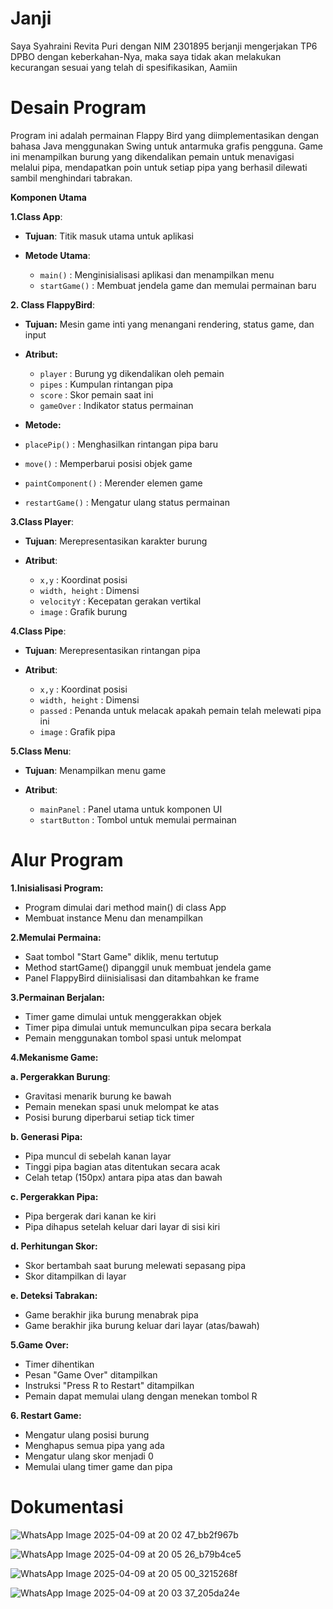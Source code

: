 # Janji
Saya Syahraini Revita Puri dengan NIM 2301895 berjanji mengerjakan TP6 DPBO dengan keberkahan-Nya, maka saya tidak akan melakukan kecurangan sesuai yang telah di spesifikasikan, Aamiin

# Desain Program
Program ini adalah permainan Flappy Bird yang diimplementasikan dengan bahasa Java menggunakan Swing untuk antarmuka grafis pengguna. Game ini menampilkan burung yang dikendalikan pemain untuk menavigasi melalui pipa, mendapatkan poin untuk setiap pipa yang berhasil dilewati sambil menghindari tabrakan.


**Komponen Utama**


**1.Class App**: 

- **Tujuan**: Titik masuk utama untuk aplikasi

- **Metode Utama**:
  - `main()` : Menginisialisasi aplikasi dan menampilkan menu
  - `startGame()` : Membuat jendela game dan memulai permainan baru


**2. Class FlappyBird**:

- **Tujuan:** Mesin game inti yang menangani rendering, status game, dan input

- **Atribut:**
  - `player` : Burung yg dikendalikan oleh pemain
  - `pipes` : Kumpulan rintangan pipa
  - `score` : Skor pemain saat ini
  - `gameOver` : Indikator status permainan

- **Metode:**
 - `placePip()` : Menghasilkan rintangan pipa baru
 - `move()` : Memperbarui posisi objek game
 - `paintComponent()` : Merender elemen game
 - `restartGame()` : Mengatur ulang status permainan


**3.Class Player**: 

- **Tujuan**: Merepresentasikan karakter burung

- **Atribut**:
  - `x,y` : Koordinat posisi
  - `width, height` : Dimensi
  - `velocityY` : Kecepatan gerakan vertikal
  - `image` : Grafik burung


**4.Class Pipe**: 

- **Tujuan**: Merepresentasikan rintangan pipa

- **Atribut**:
  - `x,y` : Koordinat posisi
  - `width, height` : Dimensi
  - `passed` : Penanda untuk melacak apakah pemain telah melewati pipa ini
  - `image` : Grafik pipa


**5.Class Menu**: 

- **Tujuan**: Menampilkan menu game

- **Atribut**:
  - `mainPanel` : Panel utama untuk komponen UI
  - `startButton` : Tombol untuk memulai permainan

# Alur Program
**1.Inisialisasi Program:**
- Program dimulai dari method main() di class App
- Membuat instance Menu dan menampilkan

**2.Memulai Permaina:**
- Saat tombol "Start Game" diklik, menu tertutup
- Method startGame() dipanggil unuk membuat jendela game
- Panel FlappyBird diinisialisasi dan ditambahkan ke frame

**3.Permainan Berjalan:**
- Timer game dimulai untuk menggerakkan objek
- Timer pipa dimulai untuk memunculkan pipa secara berkala
- Pemain menggunakan tombol spasi untuk melompat

**4.Mekanisme Game:**

**a. Pergerakkan Burung**: 
- Gravitasi menarik burung ke bawah
- Pemain menekan spasi unuk melompat ke atas
- Posisi burung diperbarui setiap tick timer

**b. Generasi Pipa:**
- Pipa muncul di sebelah kanan layar
- Tinggi pipa bagian atas ditentukan secara acak
- Celah tetap (150px) antara pipa atas dan bawah

**c. Pergerakkan Pipa:**
- Pipa bergerak dari kanan ke kiri
- Pipa dihapus setelah keluar dari layar di sisi kiri

**d. Perhitungan Skor:**
- Skor bertambah saat burung melewati sepasang pipa
- Skor ditampilkan di layar

**e. Deteksi Tabrakan:**
- Game berakhir jika burung menabrak pipa
- Game berakhir jika burung keluar dari layar (atas/bawah)

**5.Game Over:**
- Timer dihentikan
- Pesan "Game Over" ditampilkan
- Instruksi "Press R to Restart" ditampilkan
- Pemain dapat memulai ulang dengan menekan tombol R

**6. Restart Game:**
- Mengatur ulang posisi burung
- Menghapus semua pipa yang ada
- Mengatur ulang skor menjadi 0
- Memulai ulang timer game dan pipa


# Dokumentasi

![WhatsApp Image 2025-04-09 at 20 02 47_bb2f967b](https://github.com/user-attachments/assets/041211cf-7d58-4418-87b5-5071a34ed424)

![WhatsApp Image 2025-04-09 at 20 05 26_b79b4ce5](https://github.com/user-attachments/assets/cc10a3c3-d211-4cb4-b26a-613b61bf38bd)

![WhatsApp Image 2025-04-09 at 20 05 00_3215268f](https://github.com/user-attachments/assets/2c0b7423-1093-4786-9a9a-bd6811b39dab)

![WhatsApp Image 2025-04-09 at 20 03 37_205da24e](https://github.com/user-attachments/assets/53e5f059-3f23-4a07-8b8a-c4089b5e62c2)




